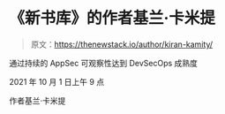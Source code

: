 # 《新书库》的作者基兰·卡米提

> 原文：<https://thenewstack.io/author/kiran-kamity/>

通过持续的 AppSec 可观察性达到 DevSecOps 成熟度

2021 年 10 月 1 日上午 9 点

作者基兰·卡米提
